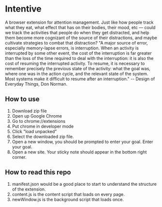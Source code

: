# Intentive
A browser extension for attention management. 
Just like how people track what they eat, what effect that has on their bodies, their mood, etc — could we track the activities that people do when they get distracted, and help them become more cognizant of the source of their distractions, and maybe cultivate strategies to combat that distraction?
"A major source of error, especially memory-lapse errors, is interruption. When an activity is interrupted by some other event, the cost of the interruption is far greater than the loss of the time required to deal with the interruption: it is also the cost of resuming the interrupted activity. To resume, it is necessary to remember precisely the previous state of the activity: what the goal was, where one was in the action cycle, and the relevant state of the system. Most systems make it difficult to resume after an interruption." -- Design of Everyday Things, Don Norman.

## How to use
1. Download zip file
2. Open up Google Chrome
3. Go to chrome://extensions
4. Put chrome in developer mode
5. Click "load unpacked"
6. Select the downloaded zip file.
7. Open a new window, you should be prompted to enter your goal. Enter your goal.
8. Open a new site. Your sticky note should appear in the bottom right corner.


## How to read this repo
1. manifest.json would be a good place to start to understand the structure of the extension.
2. content.js is the content script that loads on every page. 
3. newWindow.js is the background script that loads once. 
